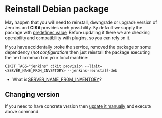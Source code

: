 # Reinstall Debian package

May happen that you will need to reinstall, downgrade or upgrade version of Jenkins and **CIKit** provides such possibility. By default we supply the package with [predefined value](../../../scripts/roles/cikit-jenkins/vars/main.yml#L5). Before updating it there we are checking operability and compatibility with plugins, so you can rely on it.

If you have accidentally broke the service, removed the package or some dependency (*not configuration*) then just reinstall the package executing the next command on your local machine:

```shell
CIKIT_TAGS="jenkins" cikit provision --limit=<SERVER_NAME_FROM_INVENTORY> --jenkins-reinstall-deb
```

- What is [SERVER_NAME_FROM_INVENTORY](../../ansible/inventory)?

## Changing version

If you need to have concrete version then [update it manually](../../../scripts/roles/cikit-jenkins/vars/main.yml#L5) and execute above command.
